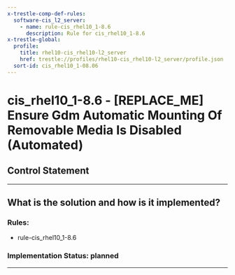 ```yaml
---
x-trestle-comp-def-rules:
  software-cis_l2_server:
    - name: rule-cis_rhel10_1-8.6
      description: Rule for cis_rhel10_1-8.6
x-trestle-global:
  profile:
    title: rhel10-cis_rhel10-l2_server
    href: trestle://profiles/rhel10-cis_rhel10-l2_server/profile.json
  sort-id: cis_rhel10_1-08.06
---
```


# cis_rhel10_1-8.6 - \[REPLACE_ME\] Ensure Gdm Automatic Mounting Of Removable Media Is Disabled (Automated)

## Control Statement

______________________________________________________________________

## What is the solution and how is it implemented?

<!-- For implementation status enter one of: implemented, partial, planned, alternative, not-applicable -->

<!-- Note that the list of rules under ### Rules: is read-only and changes will not be captured after assembly to JSON -->

<!-- Add control implementation description here for control: cis_rhel10_1-8.6 -->

### Rules:

  - rule-cis_rhel10_1-8.6

### Implementation Status: planned

______________________________________________________________________
